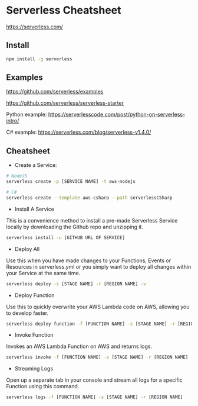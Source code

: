 # Serverless Cheatsheet

https://serverless.com/

## Install

```bash
npm install -g serverless
```

## Examples

https://github.com/serverless/examples

https://github.com/serverless/serverless-starter

Python example:
https://serverlesscode.com/post/python-on-serverless-intro/

C# example:
https://serverless.com/blog/serverless-v1.4.0/


## Cheatsheet

* Create a Service:

```bash
# NodeJS
serverless create -p [SERVICE NAME] -t aws-nodejs

# C#
serverless create --template aws-csharp --path serverlessCSharp
```

* Install A Service

This is a convenience method to install a pre-made Serverless Service locally by downloading the Github repo and unzipping it.

```bash
serverless install -u [GITHUB URL OF SERVICE]
```

* Deploy All

Use this when you have made changes to your Functions, Events or Resources in serverless.yml or you simply want to deploy all changes within your Service at the same time.

```bash
serverless deploy -s [STAGE NAME] -r [REGION NAME] -v
```

* Deploy Function

Use this to quickly overwrite your AWS Lambda code on AWS, allowing you to develop faster.

```bash
serverless deploy function -f [FUNCTION NAME] -s [STAGE NAME] -r [REGION NAME]
```

* Invoke Function

Invokes an AWS Lambda Function on AWS and returns logs.

```bash
serverless invoke -f [FUNCTION NAME] -s [STAGE NAME] -r [REGION NAME] -l
```

* Streaming Logs

Open up a separate tab in your console and stream all logs for a specific Function using this command.

```bash
serverless logs -f [FUNCTION NAME] -s [STAGE NAME] -r [REGION NAME]
```
